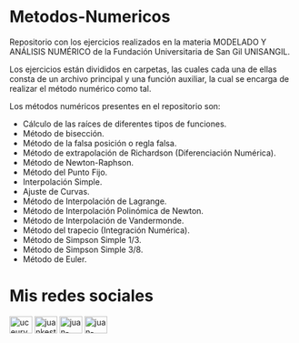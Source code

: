 # Metodos-Numericos
Repositorio con los ejercicios realizados en la materia MODELADO Y ANÁLISIS NUMÉRICO de la Fundación Universitaria de San Gil UNISANGIL.

Los ejercicios están divididos en carpetas, las cuales cada una de ellas consta de un archivo principal y una función auxiliar, la cual se encarga de realizar el método numérico como tal.

Los métodos numéricos presentes en el repositorio son:

* Cálculo de las raíces de diferentes tipos de funciones.
* Método de bisección.
* Método de la falsa posición o regla falsa.
* Método de extrapolación de Richardson (Diferenciación Numérica).
* Método de Newton-Raphson.
* Método del Punto Fijo.
* Interpolación Simple.
* Ajuste de Curvas.
* Método de Interpolación de Lagrange.
* Método de Interpolación Polinómica de Newton.
* Método de Interpolación de Vandermonde.
* Método del trapecio (Integración Numérica).
* Método de Simpson Simple 1/3.
* Método de Simpson Simple 3/8.
* Método de Euler.

# Mis redes sociales

 <a href="https://www.youtube.com/channel/UCEUrVWPMTrXIWzn5CwnjYhQ" target="blank"><img align="center" src="https://raw.githubusercontent.com/rahuldkjain/github-profile-readme-generator/master/src/images/icons/Social/youtube.svg" alt="uceurvwpmtrxiwzn5cwnjyhq" height="30" width="40" /></a> 
<a href="https://instagram.com/juankestevez" target="blank"><img align="center" src="https://raw.githubusercontent.com/rahuldkjain/github-profile-readme-generator/master/src/images/icons/Social/instagram.svg" alt="juankestevez" height="30" width="40" /></a>
 <a href="https://linkedin.com/in/juan-carlos-estevez-vargas-4abb8b14a/" target="blank"><img align="center" src="https://raw.githubusercontent.com/rahuldkjain/github-profile-readme-generator/master/src/images/icons/Social/linked-in-alt.svg" alt="juan-carlos-estevez-vargas-4abb8b14a/" height="30" width="40" /></a> 
 <a href="https://codepen.io/juan-carlos-estevez-vargas" target="blank"><img align="center" src="https://raw.githubusercontent.com/rahuldkjain/github-profile-readme-generator/master/src/images/icons/Social/codepen.svg" alt="juan-carlos-estevez-vargas" height="30" width="40" /></a>

